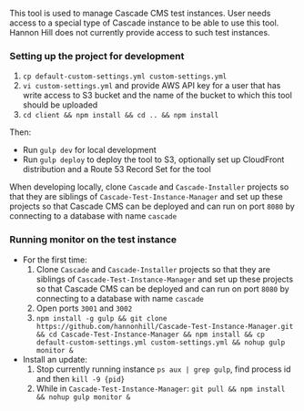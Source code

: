 This tool is used to manage Cascade CMS test instances. User needs access to a special type of Cascade instance to be able to use this tool. 
Hannon Hill does not currently provide access to such test instances. 

### Setting up the project for development

1. `cp default-custom-settings.yml custom-settings.yml`
2. `vi custom-settings.yml` and provide AWS API key for a user that has write access to S3 bucket and the name of the bucket to which this tool should be uploaded
3. `cd client && npm install && cd .. && npm install`

Then:

- Run `gulp dev` for local development
- Run `gulp deploy` to deploy the tool to S3, optionally set up CloudFront distribution and a Route 53 Record Set for the tool

When developing locally, clone `Cascade` and `Cascade-Installer` projects so that they are siblings of `Cascade-Test-Instance-Manager` and set up these projects so that Cascade CMS can be deployed and can run on port `8080` by connecting to a database with name `cascade`


### Running monitor on the test instance

- For the first time: 
  1. Clone `Cascade` and `Cascade-Installer` projects so that they are siblings of `Cascade-Test-Instance-Manager` and set up these projects so that Cascade CMS can be deployed and can run on port `8080` by connecting to a database with name `cascade`
  2. Open ports `3001` and `3002`
  3. `npm install -g gulp && git clone https://github.com/hannonhill/Cascade-Test-Instance-Manager.git && cd Cascade-Test-Instance-Manager && npm install && cp default-custom-settings.yml custom-settings.yml && nohup gulp monitor &`
- Install an update:
  1. Stop currently running instance `ps aux | grep gulp`, find process id and then `kill -9 {pid}` 
  2. While in `Cascade-Test-Instance-Manager`: `git pull && npm install && nohup gulp monitor &`
